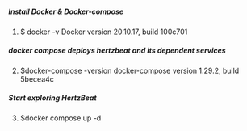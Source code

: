 ##### Install Docker & Docker-compose
1. $ docker -v
   Docker version 20.10.17, build 100c701

##### docker compose deploys hertzbeat and its dependent services
2. $docker-compose -version
   docker-compose version 1.29.2, build 5becea4c


##### Start exploring HertzBeat

3. $docker compose up -d
